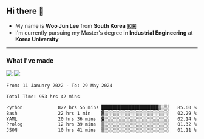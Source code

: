 ## Hi there 👋

- My name is **Woo Jun Lee** from **South Korea 🇰🇷**
- I'm currently pursuing my Master's degree in **Industrial Engineering** at **Korea University**

---

### What I've made

<a href="https://share.streamlit.io/tomtom1103/kuiai_hackathon_2022/main/JL_app.py"><img src="https://img.shields.io/badge/Journey Lee-161B22?style=for-the-badge&logo=streamlit&logoColor=FF4B4B"/></a> <a href="https://jeon-100.github.io/Dangzang/"><img src="https://img.shields.io/badge/당신을 위한 장학금, 당장!-161B22?style=for-the-badge&logo=react&logoColor=#61DAFB"/></a>

<!--START_SECTION:waka-->

```txt
From: 11 January 2022 - To: 29 May 2024

Total Time: 953 hrs 42 mins

Python             822 hrs 55 mins █████████████████████▒░░░   85.60 %
Bash               22 hrs 1 min    ▓░░░░░░░░░░░░░░░░░░░░░░░░   02.29 %
YAML               20 hrs 36 mins  ▓░░░░░░░░░░░░░░░░░░░░░░░░   02.14 %
Prolog             12 hrs 39 mins  ▒░░░░░░░░░░░░░░░░░░░░░░░░   01.32 %
JSON               10 hrs 41 mins  ▒░░░░░░░░░░░░░░░░░░░░░░░░   01.11 %
```

<!--END_SECTION:waka-->
